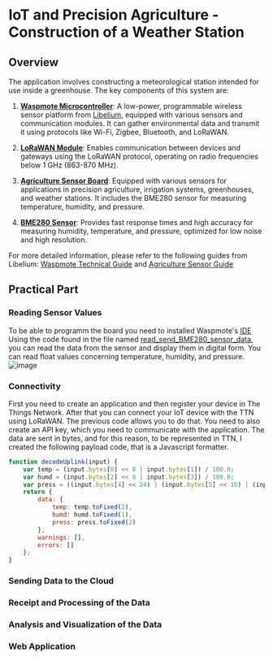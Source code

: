 # IoT and Precision Agriculture - Construction of a Weather Station

## Overview
The application involves constructing a meteorological station intended for use inside a greenhouse. The key components of this system are:

1. **[Waspmote Microcontroller](https://development.libelium.com/waspmote-technical-guide/hardware)**: A low-power, programmable wireless sensor platform from [Libelium](https://www.libelium.com/), equipped with various sensors and communication modules. It can gather environmental data and transmit it using protocols like Wi-Fi, Zigbee, Bluetooth, and LoRaWAN.

2. **[LoRaWAN Module](https://development.libelium.com/waspmote-technical-guide/lorawan-modules)**: Enables communication between devices and gateways using the LoRaWAN protocol, operating on radio frequencies below 1 GHz (863-870 MHz).

3. **[Agriculture Sensor Board](https://development.libelium.com/agriculture-sensor-guide/hardware)**: Equipped with various sensors for applications in precision agriculture, irrigation systems, greenhouses, and weather stations. It includes the BME280 sensor for measuring temperature, humidity, and pressure.

4. **[BME280 Sensor](https://development.libelium.com/agriculture-sensor-guide/sensors#temperature-humidity-and-pressure-sensor-bme280)**: Provides fast response times and high accuracy for measuring humidity, temperature, and pressure, optimized for low noise and high resolution.

For more detailed information, please refer to the following guides from Libelium: [Waspmote Technical Guide](https://development.libelium.com/waspmote-technical-guide) and [Agriculture Sensor Guide](https://development.libelium.com/agriculture-sensor-guide)

## Practical Part

### Reading Sensor Values
To be able to programm the board you need to installed Waspmote's [IDE](https://development.libelium.com/ide-user-guide)
Using the code found in the file named [read_send_BME280_sensor_data](https://github.com/Comebackerino/AgriWeatherStation/blob/main/read_send_BME280_sensor_data.cpp), you can read the data from the sensor and display them in digital form. You can read float values concerning temperature, humidity, and pressure.
![image](https://github.com/Comebackerino/AgriWeatherStation/assets/145468982/02eef3c9-6259-4609-b06d-fc2331b8c00e)

### Connectivity
First you need to create an application and then register your device in The Things Network. After that you can connect your IoT device with the TTN using LoRaWAN. The previous code allows you to do that. You need to also create an API key, which you need to communicate with the application.
The data are sent in bytes, and for this reason, to be represented in TTN, I created the following payload code, that is a Javascript formatter.
```js
function decodeUplink(input) {
    var temp = (input.bytes[0] << 8 | input.bytes[1]) / 100.0;
    var humd = (input.bytes[2] << 8 | input.bytes[3]) / 100.0;
    var press = ((input.bytes[4] << 24) | (input.bytes[5] << 16) | (input.bytes[6] << 8) | input.bytes[7]) / 100.0;
    return {
        data: {
            temp: temp.toFixed(2),
            humd: humd.toFixed(1),
            press: press.toFixed(2)
        },
        warnings: [],
        errors: []
    };
}
```
### Sending Data to the Cloud

### Receipt and Processing of the Data

### Analysis and Visualization of the Data

### Web Application



